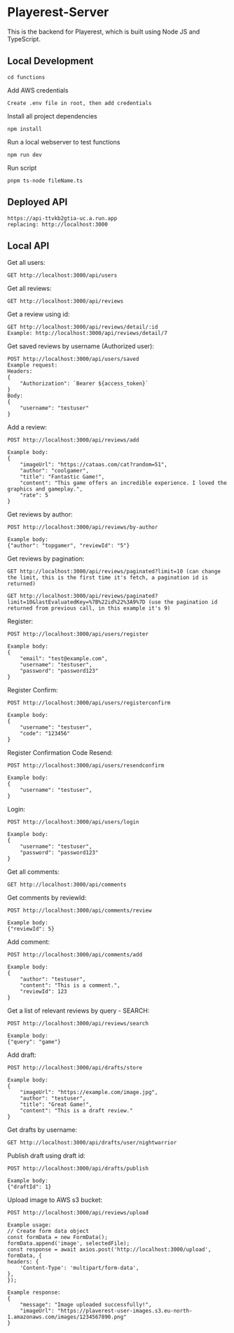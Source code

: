 # Playerest-Server

This is the backend for Playerest, which is built using Node JS and TypeScript.

## Local Development

    cd functions

Add AWS credentials

    Create .env file in root, then add credentials

Install all project dependencies

    npm install

Run a local webserver to test functions

    npm run dev

Run script

    pnpm ts-node fileName.ts

## Deployed API

    https://api-ttvkb2gtia-uc.a.run.app
    replacing: http://localhost:3000

## Local API

Get all users:

    GET http://localhost:3000/api/users

Get all reviews:

    GET http://localhost:3000/api/reviews

Get a review using id:

    GET http://localhost:3000/api/reviews/detail/:id
    Example: http://localhost:3000/api/reviews/detail/7

Get saved reviews by username (Authorized user):

    POST http://localhost:3000/api/users/saved
    Example request:
    Headers: 
    {
        "Authorization": `Bearer ${access_token}`
    }
    Body:
    {
        "username": "testuser"
    }


Add a review:

    POST http://localhost:3000/api/reviews/add

    Example body:
    {
        "imageUrl": "https://cataas.com/cat?random=51",
        "author": "coolgamer",
        "title": "Fantastic Game!",
        "content": "This game offers an incredible experience. I loved the graphics and gameplay.",
        "rate": 5
    }

Get reviews by author:

    POST http://localhost:3000/api/reviews/by-author

    Example body:
    {"author": "topgamer", "reviewId": "5"}

Get reviews by pagination:

    GET http://localhost:3000/api/reviews/paginated?limit=10 (can change the limit, this is the first time it's fetch, a pagination id is returned)

    GET http://localhost:3000/api/reviews/paginated?limit=10&lastEvaluatedKey=%7B%22id%22%3A9%7D (use the pagination id returned from previous call, in this example it's 9)

Register:

    POST http://localhost:3000/api/users/register

    Example body:
    {
        "email": "test@example.com",
        "username": "testuser",
        "password": "password123"
    }

Register Confirm:

    POST http://localhost:3000/api/users/registerconfirm

    Example body:
    {
        "username": "testuser",
        "code": "123456"
    }

Register Confirmation Code Resend:

    POST http://localhost:3000/api/users/resendconfirm

    Example body:
    {
        "username": "testuser",
    }

Login:

    POST http://localhost:3000/api/users/login

    Example body:
    {
        "username": "testuser",
        "password": "password123"
    }

Get all comments:

    GET http://localhost:3000/api/comments

Get comments by reviewId:

    POST http://localhost:3000/api/comments/review

    Example body:
    {"reviewId": 5}

Add comment:

    POST http://localhost:3000/api/comments/add

    Example body:
    {
        "author": "testuser",
        "content": "This is a comment.",
        "reviewId": 123
    }

Get a list of relevant reviews by query - SEARCH:

    POST http://localhost:3000/api/reviews/search

    Example body:
    {"query": "game"}

Add draft:

    POST http://localhost:3000/api/drafts/store

    Example body:
    {
        "imageUrl": "https://example.com/image.jpg",
        "author": "testuser",
        "title": "Great Game!",
        "content": "This is a draft review."
    }

Get drafts by username:

    GET http://localhost:3000/api/drafts/user/nightwarrior

Publish draft using draft id:

    POST http://localhost:3000/api/drafts/publish

    Example body:
    {"draftId": 1}

Upload image to AWS s3 bucket:

    POST http://localhost:3000/api/reviews/upload

    Example usage:
    // Create form data object
    const formData = new FormData();
    formData.append('image', selectedFile);
    const response = await axios.post('http://localhost:3000/upload', formData, {
    headers: {
        'Content-Type': 'multipart/form-data',
    },
    });

    Example response:
    {
        "message": "Image uploaded successfully!",
        "imageUrl": "https://plaverest-user-images.s3.eu-north-1.amazonaws.com/images/1234567890.png"
    }

